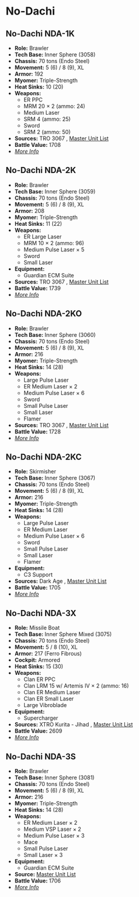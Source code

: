 # No-Dachi 

## No-Dachi NDA-1K 

- **Role:** Brawler 
- **Tech Base:** Inner Sphere (3058) 
- **Chassis:** 70 tons (Endo Steel) 
- **Movement:** 5 (6) / 8 (9), XL 
- **Armor:** 192 
- **Myomer:** Triple-Strength 
- **Heat Sinks:** 10 (20) 
- **Weapons:** 
  - ER PPC 
  - MRM 20 × 2 (ammo: 24) 
  - Medium Laser 
  - SRM 4 (ammo: 25) 
  - Sword 
  - SRM 2 (ammo: 50) 
- **Sources:** TRO 3067 , [Master Unit List](http://masterunitlist.info/Unit/Details/4730/no-dachi-nda-1k) 
- **Battle Value:** 1708 
- [*More Info*](no-dachi/no-dachi_nda-1k.md) 

## No-Dachi NDA-2K 

- **Role:** Brawler 
- **Tech Base:** Inner Sphere (3059) 
- **Chassis:** 70 tons (Endo Steel) 
- **Movement:** 5 (6) / 8 (9), XL 
- **Armor:** 208 
- **Myomer:** Triple-Strength 
- **Heat Sinks:** 11 (22) 
- **Weapons:** 
  - ER Large Laser 
  - MRM 10 × 2 (ammo: 96) 
  - Medium Pulse Laser × 5 
  - Sword 
  - Small Laser 
- **Equipment:** 
  - Guardian ECM Suite 
- **Sources:** TRO 3067 , [Master Unit List](http://masterunitlist.info/Unit/Details/4732/no-dachi-nda-2k) 
- **Battle Value:** 1739 
- [*More Info*](no-dachi/no-dachi_nda-2k.md) 

## No-Dachi NDA-2KO 

- **Role:** Brawler 
- **Tech Base:** Inner Sphere (3060) 
- **Chassis:** 70 tons (Endo Steel) 
- **Movement:** 5 (6) / 8 (9), XL 
- **Armor:** 216 
- **Myomer:** Triple-Strength 
- **Heat Sinks:** 14 (28) 
- **Weapons:** 
  - Large Pulse Laser 
  - ER Medium Laser × 2 
  - Medium Pulse Laser × 6 
  - Sword 
  - Small Pulse Laser 
  - Small Laser 
  - Flamer 
- **Sources:** TRO 3067 , [Master Unit List](http://masterunitlist.info/Unit/Details/4733/no-dachi-nda-2ko) 
- **Battle Value:** 1728 
- [*More Info*](no-dachi/no-dachi_nda-2ko.md) 

## No-Dachi NDA-2KC 

- **Role:** Skirmisher 
- **Tech Base:** Inner Sphere (3067) 
- **Chassis:** 70 tons (Endo Steel) 
- **Movement:** 5 (6) / 8 (9), XL 
- **Armor:** 216 
- **Myomer:** Triple-Strength 
- **Heat Sinks:** 14 (28) 
- **Weapons:** 
  - Large Pulse Laser 
  - ER Medium Laser 
  - Medium Pulse Laser × 6 
  - Sword 
  - Small Pulse Laser 
  - Small Laser 
  - Flamer 
- **Equipment:** 
  - C3 Support 
- **Sources:** Dark Age , [Master Unit List](http://masterunitlist.info/Unit/Details/2297/no-dachi-nda-2kc) 
- **Battle Value:** 1705 
- [*More Info*](no-dachi/no-dachi_nda-2kc.md) 

## No-Dachi NDA-3X 

- **Role:** Missile Boat 
- **Tech Base:** Inner Sphere Mixed (3075) 
- **Chassis:** 70 tons (Endo Steel) 
- **Movement:** 5 / 8 (10), XL 
- **Armor:** 217 (Ferro Fibrous) 
- **Cockpit:** Armored 
- **Heat Sinks:** 15 (30) 
- **Weapons:** 
  - Clan ER PPC 
  - Clan LRM 15 w/ Artemis IV × 2 (ammo: 16) 
  - Clan ER Medium Laser 
  - Clan ER Small Laser 
  - Large Vibroblade 
- **Equipment:** 
  - Supercharger 
- **Sources:** XTRO Kurita - Jihad , [Master Unit List](http://masterunitlist.info/Unit/Details/2298/no-dachi-nda-3x) 
- **Battle Value:** 2609 
- [*More Info*](no-dachi/no-dachi_nda-3x.md) 

## No-Dachi NDA-3S 

- **Role:** Brawler 
- **Tech Base:** Inner Sphere (3081) 
- **Chassis:** 70 tons (Endo Steel) 
- **Movement:** 5 (6) / 8 (9), XL 
- **Armor:** 216 
- **Myomer:** Triple-Strength 
- **Heat Sinks:** 14 (28) 
- **Weapons:** 
  - ER Medium Laser × 2 
  - Medium VSP Laser × 2 
  - Medium Pulse Laser × 3 
  - Mace 
  - Small Pulse Laser 
  - Small Laser × 3 
- **Equipment:** 
  - Guardian ECM Suite 
- **Source:** [Master Unit List](http://masterunitlist.info/Unit/Details/5692/no-dachi-nda-3s) 
- **Battle Value:** 1706 
- [*More Info*](no-dachi/no-dachi_nda-3s.md) 

